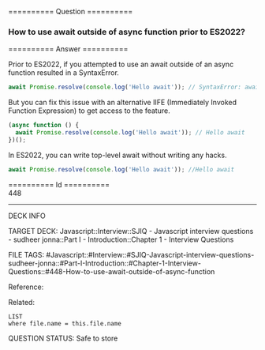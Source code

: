 ========== Question ==========  

### How to use await outside of async function prior to ES2022?  

========== Answer ==========  

Prior to ES2022, if you attempted to use an await outside of an async function
resulted in a SyntaxError.

```javascript
await Promise.resolve(console.log('Hello await')); // SyntaxError: await is only valid in async function
```

But you can fix this issue with an alternative IIFE (Immediately Invoked
Function Expression) to get access to the feature.

```javascript
(async function () {
  await Promise.resolve(console.log('Hello await')); // Hello await
})();
```

In ES2022, you can write top-level await without writing any hacks.

```javascript
await Promise.resolve(console.log('Hello await')); //Hello await
```

========== Id ==========  
448

---

DECK INFO

TARGET DECK: Javascript::Interview::SJIQ - Javascript interview questions - sudheer jonna::Part I - Introduction::Chapter 1 - Interview Questions

FILE TAGS: #Javascript::#Interview::#SJIQ-Javascript-interview-questions-sudheer-jonna::#Part-I-Introduction::#Chapter-1-Interview-Questions::#448-How-to-use-await-outside-of-async-function

Reference:

Related:

```dataview
LIST
where file.name = this.file.name
```

QUESTION STATUS: Safe to store
